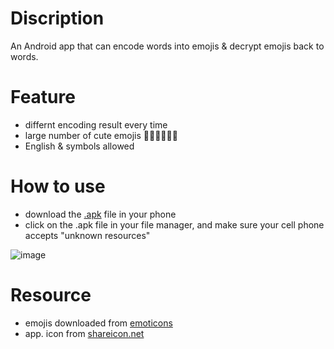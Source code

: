 # Discription
An Android app that can encode words into emojis & decrypt emojis back to words.

# Feature
- differnt encoding result every time
- large number of cute emojis 🐙🐰🐸🐧🐏🐉
- English & symbols allowed

# How to use
- download the [.apk](https://github.com/stanleyshen2003/my_emoji_key/blob/main/emoji_encrypt.apk) file in your phone
- click on the .apk file in your file manager, and make sure your cell phone accepts "unknown resources"

![image](https://user-images.githubusercontent.com/80504001/228617513-bb25837d-e4d3-45cc-80f3-14f69d903558.png)

# Resource
- emojis downloaded from [emoticons](https://github.com/gregce/Emoticons/blob/master/emoticonsList.txt)
- app. icon from [shareicon.net](https://www.shareicon.net/smiley-lock-625375)
